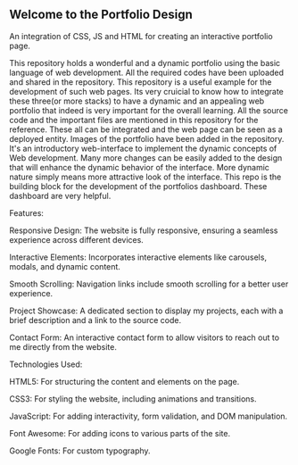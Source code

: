 ## Welcome to the Portfolio Design 

An integration of CSS, JS and  HTML for creating an interactive portfolio page.

This repository holds a wonderful and a dynamic portfolio using the basic language of web development. All the required codes have been uploaded and shared in the repository. This repository is a useful example for the development of such web pages. Its very cruicial to know how to integrate these three(or more stacks) to have a dynamic and an appealing web portfolio that indeed is very important for the overall learning. All the source code and the important files are mentioned in this repository for the reference. These all can be integrated and the web page can be seen as a deployed entity. Images of the portfolio have been added in the repository. 
It's an introductory web-interface to implement the dynamic concepts of Web development. Many more changes can be easily added to the design that will enhance the dynamic behavior of the interface. More dynamic nature simply means more attractive look of the interface. This repo is the building block for the development of the  portfolios dashboard. These dashboard are very helpful. 

Features:

Responsive Design: The website is fully responsive, ensuring a seamless experience across different devices.

Interactive Elements: Incorporates interactive elements like carousels, modals, and dynamic content.

Smooth Scrolling: Navigation links include smooth scrolling for a better user experience.

Project Showcase: A dedicated section to display my projects, each with a brief description and a link to the source code.

Contact Form: An interactive contact form to allow visitors to reach out to me directly from the website.

Technologies Used:

HTML5: For structuring the content and elements on the page.

CSS3: For styling the website, including animations and transitions.

JavaScript: For adding interactivity, form validation, and DOM manipulation.

Font Awesome: For adding icons to various parts of the site.

Google Fonts: For custom typography.
